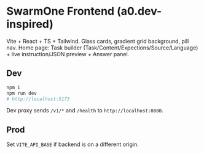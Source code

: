 # SwarmOne Frontend (a0.dev-inspired)

Vite + React + TS + Tailwind. Glass cards, gradient grid background, pill nav.
Home page: Task builder (Task/Content/Expections/Source/Language) + live instruction/JSON preview + Answer panel.

## Dev
```bash
npm i
npm run dev
# http://localhost:5173
```
Dev proxy sends `/v1/*` and `/health` to `http://localhost:8080`.

## Prod
Set `VITE_API_BASE` if backend is on a different origin.
